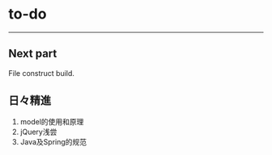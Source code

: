 # to-do

---

## Next part

File construct build.

## 日々精進

1. model的使用和原理
2. jQuery浅尝
3. Java及Spring的规范